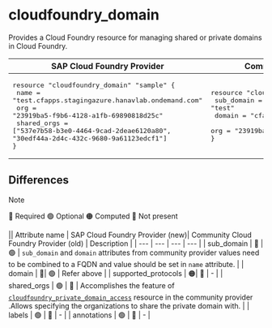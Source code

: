 # cloudfoundry_domain

Provides a Cloud Foundry resource for managing shared or private domains in Cloud Foundry.

|  SAP Cloud Foundry Provider |Community Cloud Foundry Provider |
| -- | -- |
|  <pre>resource "cloudfoundry_domain" "sample" {</br>  name  = "test.cfapps.stagingazure.hanavlab.ondemand.com"</br>  org         = "23919ba5-f9b6-4128-a1fb-69890818d25c"</br>  shared_orgs = ["537e7b58-b3e0-4464-9cad-2deae6120a80", "30edf44a-2d4c-432c-9680-9a61123edcf1"]</br>}</br></pre> |<pre>resource "cloudfoundry_domain" "sample" {</br>  sub_domain = "test"</br>  domain = "cfapps.stagingazure.hanavlab.ondemand.com"</br>  org         = "23919ba5-f9b6-4128-a1fb-69890818d25c"</br>}</br></pre> |

## Differences

> [!NOTE]  
> 🔵 Required  🟢 Optional 🟠 Computed  🔴 Not present

|| Attribute name | SAP Cloud Foundry Provider (new)|  Community Cloud Foundry Provider (old) | Description |
| --- | --- | --- | --- |
| sub_domain | 🔴 | 🟢 | `sub_domain` and `domain` attributes from community provider values need to be combined to a FQDN and value should be set in `name` attribute. |
| domain | 🔴| 🟢 | Refer above |
| supported_protocols |  🟠| 🔴 | - |
| shared_orgs | 🟢 | 🔴 | Accomplishes the feature of [`cloudfoundry_private_domain_access`](https://github.com/cloudfoundry-community/terraform-provider-cloudfoundry/blob/main/docs/resources/private_domain_access.md) resource in the community provider .Allows specifying the organizations to share the private domain with. |
| labels | 🟢 | 🔴 | - |
| annotations | 🟢 | 🔴 | - |
